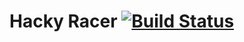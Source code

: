 # Hacky Racer [![Build Status](https://travis-ci.org/DanNixon/HackyRacer.svg?branch=master)](https://travis-ci.org/DanNixon/HackyRacer)
